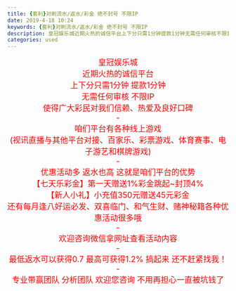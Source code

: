 ```yaml
---
title: {套利}对刷流水/返水/彩金 绝不封号 不限IP
date: 2019-4-18 10:24
keywords: {套利}对刷流水/返水/彩金 绝不封号 不限IP
description: 皇冠娱乐城近期火热的诚信平台上下分只需1分钟提款1分钟无需任何审核不限IP使得广大彩民对我们信赖、热爱及良好口碑-咱们平台有各种线上游戏(视讯直播与其他平台对接、百家乐、彩票游戏、体育赛事、电子游艺和棋牌游戏)-优惠活动多返水也高这就是咱们
categories: used
---
```

<td class="t_f" id="postmessage_3536213">

<div align="center"><font style="font-size:16px"><font size="4"><font color="#ff0000">皇冠娱乐城</font></font></font></div><div align="center"><font style="font-size:16px"><font size="4"><font color="#ff0000">近期火热的诚信平台</font></font></font></div><div align="center"><font style="font-size:16px"><font size="4"><font color="#ff0000">上下分只需1分钟 提款1分钟</font></font></font></div><div align="center"><font style="font-size:16px"><font size="4"><font color="#ff0000">无需任何审核 不限IP</font></font></font></div><div align="center"><font style="font-size:16px"><font size="4"><font color="#ff0000">使得广大彩民对我们信赖、热爱及良好口碑</font></font></font></div><div align="center"><font style="font-size:16px"><font size="4"><font color="#ff0000">-</font></font></font></div><div align="center"><font style="font-size:16px"><font size="4"><font color="#ff0000">咱们平台有各种线上游戏</font></font></font></div><div align="center"><font style="font-size:16px"><font size="4"><font color="#ff0000">(视讯直播与其他平台对接、百家乐、彩票游戏、体育赛事、电子游艺和棋牌游戏)</font></font></font></div><div align="center"><font style="font-size:16px"><font size="4"><font color="#ff0000">-</font></font></font></div><div align="center"><font style="font-size:16px"><font size="4"><font color="#ff0000">优惠活动多 返水也高 这就是咱们平台的优势</font></font></font></div><div align="center"><font style="font-size:16px"><font size="4"><font color="#ff0000">【七天乐彩金】第一天赠送1%彩金跳起~封顶4%</font></font></font></div><div align="center"><font style="font-size:16px"><font size="4"><font color="#ff0000">【新人小礼】小充值350元赠送45元彩金</font></font></font></div><div align="center"><font style="font-size:16px"><font size="4"><font color="#ff0000">还有每月逢八好运必发、双喜临门、和气生财、赌神秘籍各种优惠活动很多哦</font></font></font></div><div align="center"><font style="font-size:16px"><font size="4"><font color="#ff0000">-</font></font></font></div><div align="center"><font style="font-size:16px"><font size="4"><font color="#ff0000">欢迎咨询微信拿网址查看活动内容</font></font></font></div><div align="center"><font style="font-size:16px"><font size="4"><font color="#ff0000">-</font></font></font></div><div align="center"><font style="font-size:16px"><font size="4"><font color="#ff0000">最低返水可以获得0.7 最高可获得1.2% 搞起来 还不赶紧找我！</font></font></font></div><div align="center"><font style="font-size:16px"><font size="4"><font color="#ff0000">-</font></font></font></div><div align="center"><font style="font-size:16px"><font size="4"><font color="#ff0000">专业带赢团队 分析团队 欢迎您咨询 不用再担心一直被坑钱了</font></font></font></div><br/>
</td>
